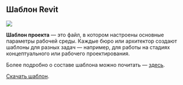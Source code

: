 ## Шаблон Revit

![](/img/RFA_9/1647593077_B249_cover.jpg#rounded)

**Шаблон проекта** — это файл, в котором настроены основные параметры рабочей среды. Каждые бюро или архитектор создают шаблоны для разных задач — например, для работы на стадиях концептуального или рабочего проектирования.

Более подробно о составе шаблона можно почитать — [здесь](https://softculture.cc/blog/entries/articles/shablon-revit).

[Скачать шаблон](https://app.box.com/s/kfmsjldffa85im4fj2miccsepb2w5k7u).
